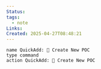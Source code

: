 ```yaml
---
Status: 
tags:
  - note
Links: 
Created: 2025-04-27T08:48:21
---
```

```button
name QuickAdd: 👤 Create New POC
type command
action QuickAdd: 👤 Create New POC
```

